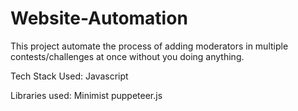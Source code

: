 ﻿# Website-Automation

This project automate the process of adding moderators in multiple contests/challenges at once without you doing anything. 

Tech Stack Used: 
Javascript

Libraries used: 
Minimist
puppeteer.js
